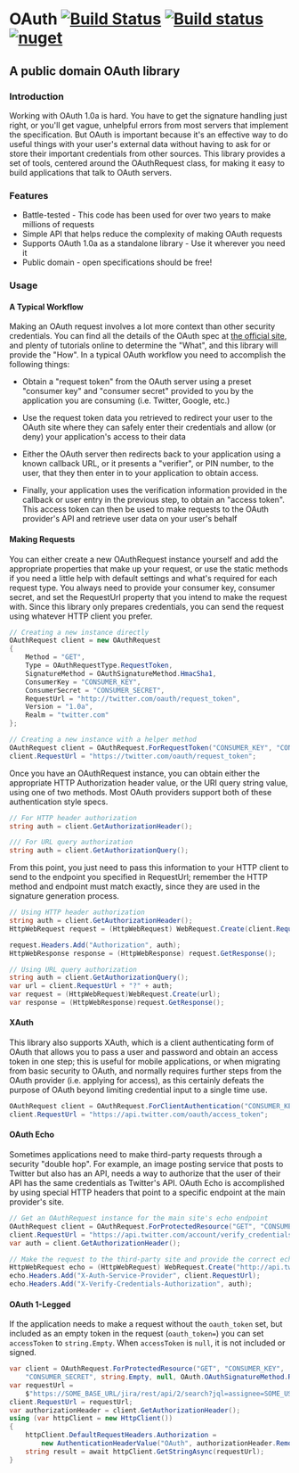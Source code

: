 # OAuth [![Build Status](https://travis-ci.org/rhargreaves/oauth-dotnetcore.svg?branch=master)](https://travis-ci.org/rhargreaves/oauth-dotnetcore) [![Build status](https://ci.appveyor.com/api/projects/status/mwdx18uaoo6dmge1/branch/master?svg=true)](https://ci.appveyor.com/project/rhargreaves/oauth-dotnetcore/branch/master) [![nuget](https://img.shields.io/nuget/v/OAuth.DotNetCore.svg)](https://www.nuget.org/packages/OAuth.DotNetCore/)

## A public domain OAuth library

### Introduction
Working with OAuth 1.0a is hard. You have to get the signature handling just right, or you'll get
vague, unhelpful errors from most servers that implement the specification. But OAuth is important
because it's an effective way to do useful things with your user's external data without having 
to ask for or store their important credentials from other sources. This library provides a set of
tools, centered around the OAuthRequest class, for making it easy to build applications that talk
to OAuth servers.

### Features

* Battle-tested - This code has been used for over two years to make millions of requests
* Simple API that helps reduce the complexity of making OAuth requests
* Supports OAuth 1.0a as a standalone library - Use it wherever you need it
* Public domain - open specifications should be free!

### Usage

#### A Typical Workflow

Making an OAuth request involves a lot more context than other security credentials. You can find
all the details of the OAuth spec at [the official site](http://oauth.net), and plenty of tutorials online to determine
the "What", and this library will provide the "How". In a typical OAuth workflow you need to accomplish 
the following things:

* Obtain a "request token" from the OAuth server using a preset "consumer key" and "consumer secret"
provided to you by the application you are consuming (i.e. Twitter, Google, etc.)

* Use the request token data you retrieved to redirect your user to the OAuth site where they can
safely enter their credentials and allow (or deny) your application's access to their data

* Either the OAuth server then redirects back to your application using a known callback URL, or
it presents a "verifier", or PIN number, to the user, that they then enter in to your application
to obtain access.

* Finally, your application uses the verification information provided in the callback or user
entry in the previous step, to obtain an "access token". This access token can then be used to 
make requests to the OAuth provider's API and retrieve user data on your user's behalf

#### Making Requests

You can either create a new OAuthRequest instance yourself and add the appropriate properties
that make up your request, or use the static methods if you need a little help with default
settings and what's required for each request type. You always need to provide your consumer key,
consumer secret, and set the RequestUrl property that you intend to make the request with. Since
this library only prepares credentials, you can send the request using whatever HTTP client you
prefer.

```csharp
// Creating a new instance directly
OAuthRequest client = new OAuthRequest
{
    Method = "GET",
    Type = OAuthRequestType.RequestToken,
    SignatureMethod = OAuthSignatureMethod.HmacSha1,
    ConsumerKey = "CONSUMER_KEY",
    ConsumerSecret = "CONSUMER_SECRET",
    RequestUrl = "http://twitter.com/oauth/request_token",
    Version = "1.0a",
    Realm = "twitter.com"
};

// Creating a new instance with a helper method
OAuthRequest client = OAuthRequest.ForRequestToken("CONSUMER_KEY", "CONSUMER_SECRET");
client.RequestUrl = "https://twitter.com/oauth/request_token";
```

Once you have an OAuthRequest instance, you can obtain either the appropriate HTTP Authorization
header value, or the URI query string value, using one of two methods. Most OAuth providers
support both of these authentication style specs.

```csharp
// For HTTP header authorization
string auth = client.GetAuthorizationHeader();

/// For URL query authorization
string auth = client.GetAuthorizationQuery();
```

From this point, you just need to pass this information to your HTTP client to send
to the endpoint you specified in RequestUrl; remember the HTTP method and endpoint must 
match exactly, since they are used in the signature generation process.

```csharp
// Using HTTP header authorization
string auth = client.GetAuthorizationHeader();
HttpWebRequest request = (HttpWebRequest) WebRequest.Create(client.RequestUrl);           

request.Headers.Add("Authorization", auth);
HttpWebResponse response = (HttpWebResponse) request.GetResponse();

// Using URL query authorization
string auth = client.GetAuthorizationQuery();
var url = client.RequestUrl + "?" + auth;
var request = (HttpWebRequest)WebRequest.Create(url);
var response = (HttpWebResponse)request.GetResponse();
```

#### XAuth

This library also supports XAuth, which is a client authenticating form of OAuth that allows you
to pass a user and password and obtain an access token in one step; this is useful for mobile
applications, or when migrating from basic security to OAuth, and normally requires further
steps from the OAuth provider (i.e. applying for access), as this certainly defeats the purpose
of OAuth beyond limiting credential input to a single time use.

```csharp
OAuthRequest client = OAuthRequest.ForClientAuthentication("CONSUMER_KEY", "CONSUMER_SECRET", "USERNAME", "PASSWORD");
client.RequestUrl = "https://api.twitter.com/oauth/access_token";
```

#### OAuth Echo

Sometimes applications need to make third-party requests through a security "double hop". For
example, an image posting service that posts to Twitter but also has an API, needs a way to
authorize that the user of their API has the same credentials as Twitter's API. OAuth Echo is
accomplished by using special HTTP headers that point to a specific endpoint at the main provider's 
site.

```csharp
// Get an OAuthRequest instance for the main site's echo endpoint
OAuthRequest client = OAuthRequest.ForProtectedResource("GET", "CONSUMER_KEY", "CONSUMER_SECRET", "ACCESS_TOKEN", "ACCESS_TOKEN_SECRET");
client.RequestUrl = "https://api.twitter.com/account/verify_credentials.json";
var auth = client.GetAuthorizationHeader();

// Make the request to the third-party site and provide the correct echo headers
HttpWebRequest echo = (HttpWebRequest) WebRequest.Create("http://api.twitpic.com");
echo.Headers.Add("X-Auth-Service-Provider", client.RequestUrl);
echo.Headers.Add("X-Verify-Credentials-Authorization", auth);
```

#### OAuth 1-Legged

If the application needs to make a request without the `oauth_token` set, but included as an empty token in the request (`oauth_token=`) you can set `accessToken` to `string.Empty`. When `accessToken` is `null`, it is not included or signed.

```csharp
var client = OAuthRequest.ForProtectedResource("GET", "CONSUMER_KEY",
    "CONSUMER_SECRET", string.Empty, null, OAuth.OAuthSignatureMethod.RsaSha1);
var requestUrl = 
    $"https://SOME_BASE_URL/jira/rest/api/2/search?jql=assignee=SOME_USER_ID&user_id=SOME_USER_ID";
client.RequestUrl = requestUrl;
var authorizationHeader = client.GetAuthorizationHeader();
using (var httpClient = new HttpClient())
{
    httpClient.DefaultRequestHeaders.Authorization = 
        new AuthenticationHeaderValue("OAuth", authorizationHeader.Remove(0,6)); // Remove "OAuth "
    string result = await httpClient.GetStringAsync(requestUrl);
}
```
